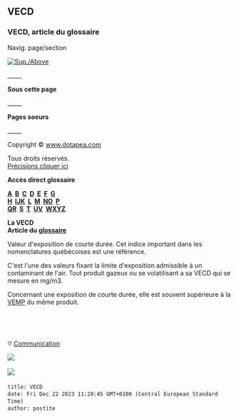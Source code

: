## VECD
### VECD, article du glossaire
 Navig. page/section

[![Sup./Above](_derived/up_cmp_themenoir010_up.gif)](uv.html)

\_\_\_\_\_

**Sous cette page**

\_\_\_\_\_

**Pages soeurs**

\_\_\_\_\_

Copyright © www.dotapea.com

Tous droits réservés.  
[Précisions cliquer ici](droitscopie.html)

**Accès direct glossaire**

**[A](a.html)  [B](b.html)  [C](c.html)  [D](d.html)  [E](e.html)  [F](f.html)  [G](g.html)  
[H](h.html)  [IJK](ijk.html)  [L](l.html)  [M](m.html)  [NO](no.html)  [P](p.html)  
[QR](qr.html)  [S](s.html)  [T](t.html)  [UV](uv.html)  [WXYZ](wxyz.html)**

**La VECD  
Article du [glossaire](glossaire.html)**

Valeur d'exposition de courte durée. Cet indice important dans les nomenclatures québécoises est une référence.

C'est l'une des valeurs fixant la limite d'exposition admissible à un contaminant de l'air. Tout produit gazeux ou se volatilisant a sa VECD qui se mesure en mg/m3.

Concernant une exposition de courte durée, elle est souvent supérieure à la [VEMP](vemp.html) du même produit.



 

 ![](images/transparent122x1.gif)

![](images/flechebas.gif) [Communication](http://www.artrealite.com/annonceurs.htm) 

[![](https://cbonvin.fr/sites/regie.artrealite.com/visuels/campagne1.png)](index-2.html#20131014)

![](https://cbonvin.fr/sites/regie.artrealite.com/visuels/campagne2.png)
```
title: VECD
date: Fri Dec 22 2023 11:28:45 GMT+0100 (Central European Standard Time)
author: postite
```
